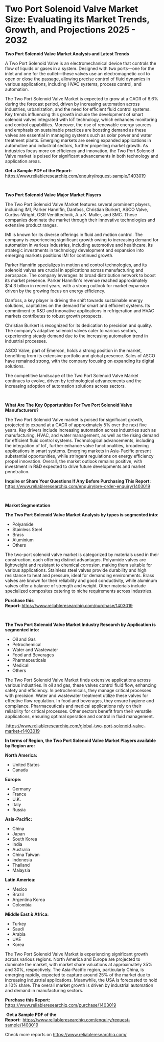 <p><h1>Two Port Solenoid Valve Market Size: Evaluating its Market Trends, Growth, and Projections 2025 - 2032</h1></p><p><strong>Two Port Solenoid Valve Market Analysis and Latest Trends</strong></p>
<p><p>A Two Port Solenoid Valve is an electromechanical device that controls the flow of liquids or gases in a system. Designed with two ports—one for the inlet and one for the outlet—these valves use an electromagnetic coil to open or close the passage, allowing precise control of fluid dynamics in various applications, including HVAC systems, process control, and automation.</p><p>The Two Port Solenoid Valve Market is expected to grow at a CAGR of 6.6% during the forecast period, driven by increasing automation across industries, urbanization, and the need for efficient fluid control systems. Key trends influencing this growth include the development of smart solenoid valves integrated with IoT technology, which enhances monitoring and control capabilities. Moreover, the rise of renewable energy sources and emphasis on sustainable practices are boosting demand as these valves are essential in managing systems such as solar power and water treatment plants. Emerging markets are seeing expanded applications in automotive and industrial sectors, further propelling market growth. As industries focus more on efficiency and innovation, the Two Port Solenoid Valve market is poised for significant advancements in both technology and application areas.</p></p>
<p><strong>Get a Sample PDF of the Report:&nbsp;</strong> <a href="https://www.reliableresearchiq.com/enquiry/request-sample/1403019?utm_campaign=1876&utm_medium=2&utm_source=Github&utm_content=ia&utm_term=12012025&utm_id=two-port-solenoid-valve">https://www.reliableresearchiq.com/enquiry/request-sample/1403019</a></p>
<p>&nbsp;</p>
<p><strong>Two Port Solenoid Valve Major Market Players</strong></p>
<p><p>The Two Port Solenoid Valve Market features several prominent players, including IMI, Parker Hannifin, Danfoss, Christian Burkert, ASCO Valve, Curtiss-Wright, GSR Ventiltechnik, A.u.K. Muller, and SMC. These companies dominate the market through their innovative technologies and extensive product ranges.</p><p>IMI is known for its diverse offerings in fluid and motion control. The company is experiencing significant growth owing to increasing demand for automation in various industries, including automotive and healthcare. Its strategic investments in technology development and expansion into emerging markets positions IMI for continued growth.</p><p>Parker Hannifin specializes in motion and control technologies, and its solenoid valves are crucial in applications across manufacturing and aerospace. The company leverages its broad distribution network to boost its market presence. Parker Hannifin's revenue reached approximately $14.3 billion in recent years, with a strong outlook for market expansion driven by the growing focus on energy efficiency.</p><p>Danfoss, a key player in driving the shift towards sustainable energy solutions, capitalizes on the demand for smart and efficient systems. Its commitment to R&D and innovative applications in refrigeration and HVAC markets contributes to robust growth prospects.</p><p>Christian Burkert is recognized for its dedication to precision and quality. The company’s adaptive solenoid valves cater to various sectors, experiencing steady demand due to the increasing automation trend in industrial processes.</p><p>ASCO Valve, part of Emerson, holds a strong position in the market, benefiting from its extensive portfolio and global presence. Sales of ASCO have remained strong, with the company focusing on expanding its digital solutions.</p><p>The competitive landscape of the Two Port Solenoid Valve Market continues to evolve, driven by technological advancements and the increasing adoption of automation solutions across sectors.</p></p>
<p>&nbsp;</p>
<p><strong>What Are The Key Opportunities For Two Port Solenoid Valve Manufacturers?</strong></p>
<p><p>The Two Port Solenoid Valve market is poised for significant growth, projected to expand at a CAGR of approximately 5% over the next five years. Key drivers include increasing automation across industries such as manufacturing, HVAC, and water management, as well as the rising demand for efficient fluid control systems. Technological advancements, including the integration of IoT, further enhance valve functionalities, broadening applications in smart systems. Emerging markets in Asia-Pacific present substantial opportunities, while stringent regulations on energy efficiency propel innovation. Overall, the market outlook remains positive, with investment in R&D expected to drive future developments and market penetration.</p></p>
<p><strong>Inquire or Share Your Questions If Any Before Purchasing This Report:</strong> <a href="https://www.reliableresearchiq.com/enquiry/pre-order-enquiry/1403019?utm_campaign=1876&utm_medium=2&utm_source=Github&utm_content=ia&utm_term=12012025&utm_id=two-port-solenoid-valve">https://www.reliableresearchiq.com/enquiry/pre-order-enquiry/1403019</a></p>
<p>&nbsp;</p>
<p><strong>Market Segmentation</strong></p>
<p><strong>The Two Port Solenoid Valve Market Analysis by types is segmented into:</strong></p>
<p><ul><li>Polyamide</li><li>Stainless Steel</li><li>Brass</li><li>Aluminium</li><li>Others</li></ul></p>
<p><p>The two-port solenoid valve market is categorized by materials used in their construction, each offering distinct advantages. Polyamide valves are lightweight and resistant to chemical corrosion, making them suitable for various applications. Stainless steel valves provide durability and high resistance to heat and pressure, ideal for demanding environments. Brass valves are known for their reliability and good conductivity, while aluminum valves offer a balance of strength and weight. Other materials include specialized composites catering to niche requirements across industries.</p></p>
<p><strong>Purchase this Report:&nbsp;</strong><a href="https://www.reliableresearchiq.com/purchase/1403019?utm_campaign=1876&utm_medium=2&utm_source=Github&utm_content=ia&utm_term=12012025&utm_id=two-port-solenoid-valve">https://www.reliableresearchiq.com/purchase/1403019</a></p>
<p>&nbsp;</p>
<p><strong>The Two Port Solenoid Valve Market Industry Research by Application is segmented into:</strong></p>
<p><ul><li>Oil and Gas</li><li>Petrochemical</li><li>Water and Wastewater</li><li>Food and Beverages</li><li>Pharmaceuticals</li><li>Medical</li><li>Others</li></ul></p>
<p><p>The Two Port Solenoid Valve Market finds extensive applications across various industries. In oil and gas, these valves control fluid flow, enhancing safety and efficiency. In petrochemicals, they manage critical processes with precision. Water and wastewater treatment utilize these valves for effective flow regulation. In food and beverages, they ensure hygiene and compliance. Pharmaceuticals and medical applications rely on their reliability for critical processes. Other sectors benefit from their versatile applications, ensuring optimal operation and control in fluid management.</p></p>
<p><a href="https://www.reliableresearchiq.com/global-two-port-solenoid-valve-market-r1403019?utm_campaign=1876&utm_medium=2&utm_source=Github&utm_content=ia&utm_term=12012025&utm_id=two-port-solenoid-valve">&nbsp;https://www.reliableresearchiq.com/global-two-port-solenoid-valve-market-r1403019</a></p>
<p><strong>In terms of Region, the Two Port Solenoid Valve Market Players available by Region are:</strong></p>
<p>
    <p> <strong> North America: </strong>
        <ul>
            <li>United States</li>
            <li>Canada</li>
        </ul>
        </p> 
    <p> <strong> Europe: </strong>
        <ul>
            <li>Germany</li>
            <li>France</li>
            <li>U.K.</li>
            <li>Italy</li>
            <li>Russia</li>
        </ul>
        </p> 
    <p> <strong> Asia-Pacific: </strong>
        <ul>
            <li>China</li>
            <li>Japan</li>
            <li>South Korea</li>
            <li>India</li>
            <li>Australia</li>
            <li>China Taiwan</li>
            <li>Indonesia</li>
            <li>Thailand</li>
            <li>Malaysia</li>
        </ul>
        </p> 
    <p> <strong> Latin America: </strong>
        <ul>
            <li>Mexico</li>
            <li>Brazil</li>
            <li>Argentina Korea</li>
            <li>Colombia</li>
        </ul>
        </p> 
    <p> <strong> Middle East & Africa: </strong>
        <ul>
            <li>Turkey</li>
            <li>Saudi</li>
            <li>Arabia</li>
            <li>UAE</li>
            <li>Korea</li>
        </ul>
    </p>
    </p>
<p><p>The Two Port Solenoid Valve Market is experiencing significant growth across various regions. North America and Europe are projected to dominate the market, with market share valuations at approximately 35% and 30%, respectively. The Asia-Pacific region, particularly China, is emerging rapidly, expected to capture around 25% of the market due to increasing industrial applications. Meanwhile, the USA is forecasted to hold a 10% share. The overall market growth is driven by industrial automation and demand in manufacturing sectors.</p></p>
<p><strong>Purchase this Report: </strong><a href="https://www.reliableresearchiq.com/purchase/1403019?utm_campaign=1876&utm_medium=2&utm_source=Github&utm_content=ia&utm_term=12012025&utm_id=two-port-solenoid-valve">https://www.reliableresearchiq.com/purchase/1403019</a></p>
<p>&nbsp;<strong>Get a Sample PDF of the Report:&nbsp;&nbsp;</strong><a href="https://www.reliableresearchiq.com/enquiry/request-sample/1403019?utm_campaign=1876&utm_medium=2&utm_source=Github&utm_content=ia&utm_term=12012025&utm_id=two-port-solenoid-valve">https://www.reliableresearchiq.com/enquiry/request-sample/1403019</a></p>
<p><strong></strong></p>
<p>Check more reports on <a href="https://www.reliableresearchiq.com/?utm_campaign=1876&utm_medium=2&utm_source=Github&utm_content=ia&utm_term=12012025&utm_id=two-port-solenoid-valve">https://www.reliableresearchiq.com/</a></p>